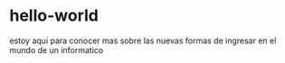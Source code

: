 # hello-world
estoy aqui para conocer mas sobre las nuevas  formas de ingresar en el mundo  de  un informatico

